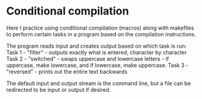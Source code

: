 # Conditional compilation
Here I practice using conditional compilation (macros) along with makefiles to perform certain tasks in a program based on the compilation instructions.

The program reads input and creates output based on which task is run:
Task 1 - "filter" - outputs exactly what is entered, character by character
Task 2 - "switched" - swaps uppercase and lowercase letters - if uppercase, make lowercase, and if lowercase, make uppercase.
Task 3 - "reversed" - prints out the entire text backwards  

The default input and output stream is the command line, but a file can be redirected to be input or output if desired.

